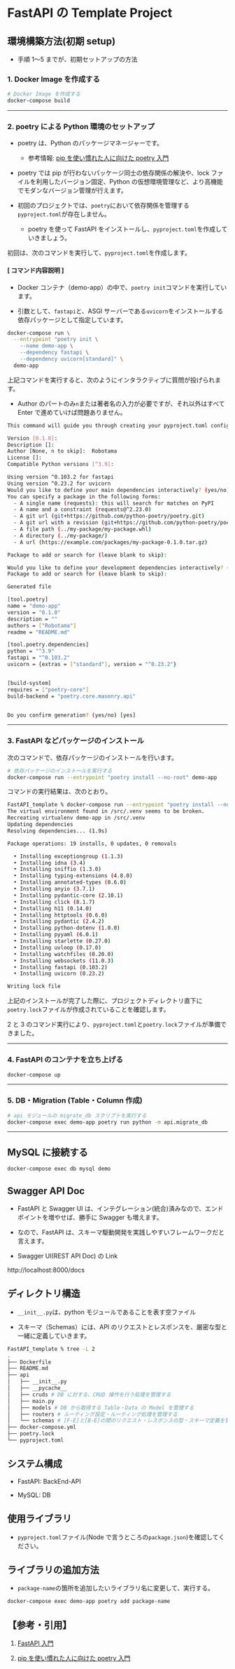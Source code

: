 # FastAPI の Template Project

## 環境構築方法(初期 setup)

- 手順 1〜5 までが、初期セットアップの方法

### 1. Docker Image を作成する

```bash
# Docker Image を作成する
docker-compose build
```

---

### 2. poetry による Python 環境のセットアップ

- poetry は、Python のパッケージマネージャーです。

  - 参考情報: [pip を使い慣れた人に向けた poetry 入門](https://qiita.com/yamadax/items/fa07028a534de1f13a6e)

- poetry では pip が行わないパッケージ同士の依存関係の解決や、lock ファイルを利用したバージョン固定、Python の仮想環境管理など、より高機能でモダンなバージョン管理が行えます。

- 初回のプロジェクトでは、`poetry`において依存関係を管理する`pyproject.toml`が存在しません。

  - poetry を使って FastAPI をインストールし、`pyproject.toml`を作成していきましょう。

初回は、次のコマンドを実行して、`pyproject.toml`を作成します。

#### [ コマンド内容説明 ]

- Docker コンテナ（demo-app）の中で、`poetry init`コマンドを実行しています。

- 引数として、`fastapi`と、ASGI サーバーである`uvicorn`をインストールする依存パッケージとして指定しています。

```bash
docker-compose run \
  --entrypoint "poetry init \
    --name demo-app \
    --dependency fastapi \
    --dependency uvicorn[standard]" \
  demo-app
```

上記コマンドを実行すると、次のようにインタラクティブに質問が投げられます。

- Author のパートのみ`n`または著者名の入力が必要ですが、それ以外はすべて Enter で進めていけば問題ありません。

```bash
This command will guide you through creating your pyproject.toml config.

Version [0.1.0]:
Description []:
Author [None, n to skip]:  Robotama
License []:
Compatible Python versions [^3.9]:

Using version ^0.103.2 for fastapi
Using version ^0.23.2 for uvicorn
Would you like to define your main dependencies interactively? (yes/no) [yes]
You can specify a package in the following forms:
  - A single name (requests): this will search for matches on PyPI
  - A name and a constraint (requests@^2.23.0)
  - A git url (git+https://github.com/python-poetry/poetry.git)
  - A git url with a revision (git+https://github.com/python-poetry/poetry.git#develop)
  - A file path (../my-package/my-package.whl)
  - A directory (../my-package/)
  - A url (https://example.com/packages/my-package-0.1.0.tar.gz)

Package to add or search for (leave blank to skip):

Would you like to define your development dependencies interactively? (yes/no) [yes]
Package to add or search for (leave blank to skip):

Generated file

[tool.poetry]
name = "demo-app"
version = "0.1.0"
description = ""
authors = ["Robotama"]
readme = "README.md"

[tool.poetry.dependencies]
python = "^3.9"
fastapi = "^0.103.2"
uvicorn = {extras = ["standard"], version = "^0.23.2"}


[build-system]
requires = ["poetry-core"]
build-backend = "poetry.core.masonry.api"


Do you confirm generation? (yes/no) [yes]
```

---

### 3. FastAPI などパッケージのインストール

次のコマンドで、依存パッケージのインストールを行います。

```bash
# 依存パッケージのインストールを実行する
docker-compose run --entrypoint "poetry install --no-root" demo-app
```

コマンドの実行結果は、次のとおり。

```bash
FastAPI_template % docker-compose run --entrypoint "poetry install --no-root" demo-app
The virtual environment found in /src/.venv seems to be broken.
Recreating virtualenv demo-app in /src/.venv
Updating dependencies
Resolving dependencies... (1.9s)

Package operations: 19 installs, 0 updates, 0 removals

  • Installing exceptiongroup (1.1.3)
  • Installing idna (3.4)
  • Installing sniffio (1.3.0)
  • Installing typing-extensions (4.8.0)
  • Installing annotated-types (0.6.0)
  • Installing anyio (3.7.1)
  • Installing pydantic-core (2.10.1)
  • Installing click (8.1.7)
  • Installing h11 (0.14.0)
  • Installing httptools (0.6.0)
  • Installing pydantic (2.4.2)
  • Installing python-dotenv (1.0.0)
  • Installing pyyaml (6.0.1)
  • Installing starlette (0.27.0)
  • Installing uvloop (0.17.0)
  • Installing watchfiles (0.20.0)
  • Installing websockets (11.0.3)
  • Installing fastapi (0.103.2)
  • Installing uvicorn (0.23.2)

Writing lock file

```

上記のインストールが完了した際に、プロジェクトディレクトリ直下に`poetry.lock`ファイルが作成されていることを確認します。

2 と 3 のコマンド実行により、`pyproject.toml`と`poetry.lock`ファイルが準備できました。

---

### 4. FastAPI のコンテナを立ち上げる

```bash
docker-compose up
```

---

### 5. DB・Migration (Table・Column 作成)

```bash
# api モジュールの migrate_db スクリプトを実行する
docker-compose exec demo-app poetry run python -m api.migrate_db
```

---

## MySQL に接続する

```bash
docker-compose exec db mysql demo
```

## Swagger API Doc

- FastAPI と Swagger UI は、インテグレーション(統合)済みなので、エンドポイントを増やせば、勝手に Swagger も増えます。

- なので、FastAPI は、スキーマ駆動開発を実践しやすいフレームワークだと言えます。

- Swagger UI(REST API Doc) の Link

http://localhost:8000/docs

## ディレクトリ構造

- `__init__.py`は、python モジュールであることを表す空ファイル

- スキーマ（Schemas）には、API のリクエストとレスポンスを、厳密な型と一緒に定義していきます。

```bash
FastAPI_template % tree -L 2
.
├── Dockerfile
├── README.md
├── api
│   ├── __init__.py
│   ├── __pycache__
│   ├── cruds # DB に対する、CRUD 操作を行う処理を管理する
│   ├── main.py
│   ├── models # DB から取得する Table・Data の Model を管理する
│   ├── routers # ルーティング設定・ルーティング処理を管理する
│   └── schemas # [F-E]と[B-E]の間のリクエスト・レスポンスの型・スキーマ定義を管理する
├── docker-compose.yml
├── poetry.lock
└── pyproject.toml
```

## システム構成

- FastAPI: BackEnd-API

- MySQL: DB

## 使用ライブラリ

- `pyproject.toml`ファイル(Node で言うところの`package.json`)を確認してください。

## ライブラリの追加方法

- `package-name`の箇所を追加したいライブラリ名に変更して、実行する。

```bash
docker-compose exec demo-app poetry add package-name
```

## 【参考・引用】

1. [FastAPI 入門](https://zenn.dev/sh0nk/books/537bb028709ab9)

2. [pip を使い慣れた人に向けた poetry 入門](https://qiita.com/yamadax/items/fa07028a534de1f13a6e)
